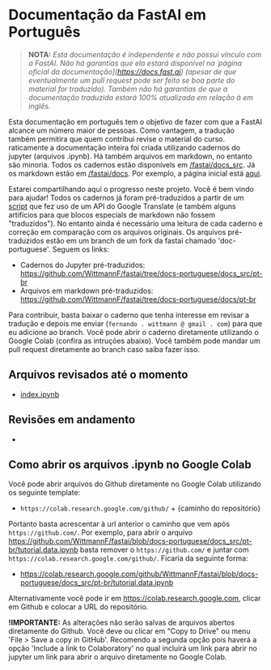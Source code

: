 # Documentação da FastAI em Português

> **NOTA:** *Esta documentação é independente e não possui vínculo com a FastAI. Não há garantias que ela estará disponível na ´página oficial da documentação](https://docs.fast.ai) (apesar de que eventualmente um pull request pode ser feito se boa parte do material for traduzido). Também não há garantias de que a documentação traduzida estará 100% atualizada em relação à em inglês.*

Esta documentação em português tem o objetivo de fazer com que a FastAI alcance um número maior de pessoas. Como vantagem, a tradução também permitira que quem contribui revise o material do curso. raticamente a documentação inteira foi criada utilizando cadernos do jupyter (arquivos .ipynb). Há também arquivos em markdown, no entanto são minoria. Todos os cadernos estão disponívels em [/fastai/docs_src](https://github.com/fastai/fastai/tree/master/docs_src). Já os markdown estão em [/fastai/docs](https://github.com/fastai/fastai/tree/master/docs). Por exemplo, a página inicial está [aqui](https://github.com/fastai/fastai/blob/master/docs_src/index.ipynb).

Estarei compartilhando aqui o progresso neste projeto. Você é bem vindo para ajudar! Todos os cadernos já foram pré-traduzidos a partir de um [script](https://github.com/WittmannF/jupyter-translate) que fez uso de um API do Google Translate (e também alguns artifícios para que blocos especials de markdown não fossem "traduzidos"). No entanto ainda é necessário uma leitura de cada caderno e correção em comparação com os arquivos originais. Os arquivos pré-traduzidos estão em um branch de um fork da fastai chamado 'doc-portuguese'. Seguem os links:

- Cadernos do Jupyter pré-traduzidos: https://github.com/WittmannF/fastai/tree/docs-portuguese/docs_src/pt-br
- Arquivos em markdown pré-traduzidos: https://github.com/WittmannF/fastai/tree/docs-portuguese/docs/pt-br

Para contribuir, basta baixar o caderno que tenha interesse em revisar a tradução e depois me enviar (`fernando . wittmann @ gmail . com`) para que eu adicione ao branch. Você pode abrir o caderno diretamente utilizando o Google Colab (confira as intruções abaixo). Você também pode mandar um pull request diretamente ao branch caso saiba fazer isso. 

## Arquivos revisados até o momento
- [index.ipynb](https://github.com/WittmannF/fastai/blob/docs-portuguese/docs_src/pt-br/index.ipynb)

## Revisões em andamento
- 

## Como abrir os arquivos .ipynb no Google Colab
Você pode abrir arquivos do Github diretamente no Google Colab utilizando os seguinte template:
- `https://colab.research.google.com/github/` + {caminho do repositório}

Portanto basta acrescentar à url anterior o caminho que vem após `https://github.com/`. Por exemplo, para abrir o arquivo https://github.com/WittmannF/fastai/blob/docs-portuguese/docs_src/pt-br/tutorial.data.ipynb basta remover o `https://github.com/` e juntar com `https://colab.research.google.com/github/`. Ficaria da seguinte forma:
- https://colab.research.google.com/github/WittmannF/fastai/blob/docs-portuguese/docs_src/pt-br/tutorial.data.ipynb

Alternativamente você pode ir em https://colab.research.google.com, clicar em Github e colocar a URL do repositório. 

**!IMPORTANTE:** As alterações não serão salvas de arquivos abertos diretamente do Github. Você deve ou clicar em "Copy to Drive" ou menu 'File > Save a copy in GitHub'. Recomendo a segunda opção pois haverá a opção 'Include a link to Colaboratory' no qual incluirá um link para abrir no jupyter um link para abrir o arquivo diretamente no Google Colab. 
